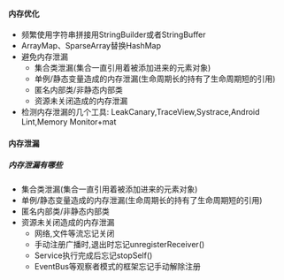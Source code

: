 

####  内存优化

- 频繁使用字符串拼接用StringBuilder或者StringBuffer
- ArrayMap、SparseArray替换HashMap
- 避免内存泄漏
  - 集合类泄漏(集合一直引用着被添加进来的元素对象)
  - 单例/静态变量造成的内存泄漏(生命周期长的持有了生命周期短的引用)
  - 匿名内部类/非静态内部类
  - 资源未关闭造成的内存泄漏
- 检测内存泄漏的几个工具: LeakCanary,TraceView,Systrace,Android Lint,Memory Monitor+mat



#### 内存泄漏

##### 内存泄漏有哪些

- 集合类泄漏(集合一直引用着被添加进来的元素对象)
- 单例/静态变量造成的内存泄漏(生命周期长的持有了生命周期短的引用)
- 匿名内部类/非静态内部类
- 资源未关闭造成的内存泄漏
  - 网络,文件等流忘记关闭
  - 手动注册广播时,退出时忘记unregisterReceiver()
  - Service执行完成后忘记stopSelf()
  - EventBus等观察者模式的框架忘记手动解除注册

### 